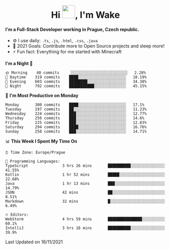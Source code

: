 <h1 align="center">Hi <img src="https://raw.githubusercontent.com/MrWakeCZ/MrWakeCZ/master/Hi.gif" width="40px" />, I'm Wake</h1>

#### I'm a Full-Stack Developer working in Prague, Czech republic.
- ⚙️ I use daily: `.ts`, `.js`, `.html`, `.css`, `.java`
- 🥅 2021 Goals: Contribute more to Open Source projects and sleep more!
- ⚡ Fun fact: Everything for me started with Minecraft

<!--START_SECTION:waka-->
**I'm a Night 🦉** 

```text
🌞 Morning    40 commits     ░░░░░░░░░░░░░░░░░░░░░░░░░   2.28% 
🌆 Daytime    319 commits    ████░░░░░░░░░░░░░░░░░░░░░   18.19% 
🌃 Evening    603 commits    ████████░░░░░░░░░░░░░░░░░   34.38% 
🌙 Night      792 commits    ███████████░░░░░░░░░░░░░░   45.15%

```
📅 **I'm Most Productive on Monday** 

```text
Monday       300 commits    ████░░░░░░░░░░░░░░░░░░░░░   17.1% 
Tuesday      197 commits    ██░░░░░░░░░░░░░░░░░░░░░░░   11.23% 
Wednesday    224 commits    ███░░░░░░░░░░░░░░░░░░░░░░   12.77% 
Thursday     256 commits    ███░░░░░░░░░░░░░░░░░░░░░░   14.6% 
Friday       225 commits    ███░░░░░░░░░░░░░░░░░░░░░░   12.83% 
Saturday     294 commits    ████░░░░░░░░░░░░░░░░░░░░░   16.76% 
Sunday       258 commits    ███░░░░░░░░░░░░░░░░░░░░░░   14.71%

```


📊 **This Week I Spent My Time On** 

```text
⌚︎ Time Zone: Europe/Prague

💬 Programming Languages: 
TypeScript               3 hrs 26 mins       ██████████░░░░░░░░░░░░░░░   41.55% 
Kotlin                   1 hr 52 mins        █████░░░░░░░░░░░░░░░░░░░░   22.68% 
Java                     1 hr 13 mins        ███░░░░░░░░░░░░░░░░░░░░░░   14.79% 
JSON                     42 mins             ██░░░░░░░░░░░░░░░░░░░░░░░   8.51% 
Markdown                 32 mins             █░░░░░░░░░░░░░░░░░░░░░░░░   6.49%

🔥 Editors: 
WebStorm                 4 hrs 59 mins       ███████████████░░░░░░░░░░   60.1% 
IntelliJ                 3 hrs 18 mins       ██████████░░░░░░░░░░░░░░░   39.9%

```


 Last Updated on 16/11/2021
<!--END_SECTION:waka-->
